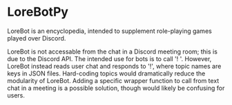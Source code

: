 # LoreBotPy

LoreBot is an encyclopedia, intended to supplement role-playing games played over Discord.

LoreBot is not accessable from the chat in a Discord meeting room; this is due to the Discord API. The intended use for bots is to call '!<function name> <arguments>'. However, LoreBot instead reads user chat and responds to '!<topic name>', where topic names are keys in JSON files. Hard-coding topics would dramatically reduce the modularity of LoreBot. Adding a specific wrapper function to call from text chat in a meeting is a possible solution, though would likely be confusing for users.
